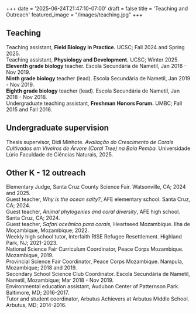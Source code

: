 +++
date = '2025-06-24T21:47:10-07:00'
draft = false
title = 'Teaching and Outreach'
featured_image = "/images/teaching.jpg"
+++

## Teaching
Teaching assistant, **Field Biology in Practice.** UCSC; Fall 2024 and Spring 2025.\
Teaching assistant, **Physiology and Development.** UCSC; Winter 2025. \
**Eleventh grade biology** teacher. Escola Secundária de Nametil, Jan 2018 - Nov 2019. \
**Ninth grade biology** teacher (lead). Escola Secundária de Nametil, Jan 2019 - Nov 2019.\
**Eighth grade biology** teacher (lead). Escola Secundária de Nametil, Jan 2018 - Nov 2018.\
Undergraduate teaching assistant, **Freshman Honors Forum.** UMBC; Fall 2015 and Fall 2016.

## Undergraduate supervision
Thesis supervisor, Didi Minhote. *Avaliação do Crescimento de Corais Cultivados em Viveiros de Árvore (Coral Tree) na Baía Pemba.* Universidade Lúrio Faculdade de Ciências Naturais, 2025. 

## Other K - 12 outreach
Elementary Judge, Santa Cruz County Science Fair. Watsonville, CA; 2024 and 2025. \
Guest teacher, *Why is the ocean salty?*, AFE elementary school. Santa Cruz, CA; 2024. \
Guest teacher, *Animal phylogenies and coral diversity*, AFE high school. Santa Cruz, CA; 2024. \
Guest teacher, *Safari oceânico para corais,* Heartseed Mozambique. Ilha de Moçambique, Mozambique; 2022. \
Weekly high school tutor, Interfaith RISE Refugee Resettlement. Highland Park, NJ; 2021-2023.\
National Science Fair Curriculum Coordinator, Peace Corps Mozambique. Mozambique, 2019.\
Provincial Science Fair Coordinator, Peace Corps Mozambique. Nampula, Mozambique; 2018 and 2019. \
Secondary School Science Club Coordinator. Escola Secundária de Nametil, Nametil, Mozambique; Mar 2018 - Nov 2019. \
Environmental education assistant, Audubon Center of Patternson Park. Baltimore, MD; 2016-2017.\
Tutor and student coordinator, Arbutus Achievers at Arbutus Middle School. Arbutus, MD; 2014-2016.